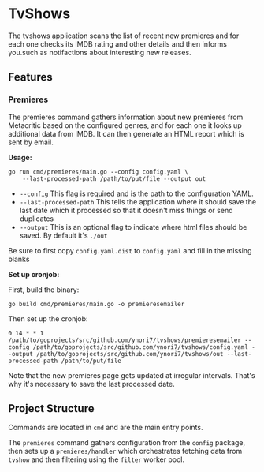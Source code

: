 # TvShows
The tvshows application scans the list of recent new premieres and for each one 
checks its IMDB rating and other details and then informs you.such as notifactions 
about interesting new releases.

## Features

### Premieres
The premieres command gathers information about new premieres from Metacritic based on
the configured genres, and for each one it looks up additional data from IMDB. It 
can then generate an HTML report which is sent by email.

**Usage:**

```
go run cmd/premieres/main.go --config config.yaml \
    --last-processed-path /path/to/put/file --output out
```

- `--config` This flag is required and is the path to the configuration YAML.
- `--last-processed-path` This tells the application where it should save the last date
which it processed so that it doesn't miss things or send duplicates
- `--output` This is an optional flag to indicate where html files should be saved. 
By default it's `./out`

Be sure to first copy `config.yaml.dist` to `config.yaml` and fill in the missing blanks

**Set up cronjob:**

First, build the binary:
```
go build cmd/premieres/main.go -o premieresemailer
```

Then set up the cronjob:
```
0 14 * * 1 /path/to/goprojects/src/github.com/ynori7/tvshows/premieresemailer --config /path/to/goprojects/src/github.com/ynori7/tvshows/config.yaml --output /path/to/goprojects/src/github.com/ynori7/tvshows/out --last-processed-path /path/to/put/file
```

Note that the new premieres page gets updated at irregular intervals. That's why it's necessary
to save the last processed date. 

## Project Structure

Commands are located in `cmd` and are the main entry points.

The `premieres` command gathers configuration from the `config` package, then sets up
a `premieres/handler` which orchestrates fetching data from `tvshow` and then filtering 
using the `filter` worker pool.